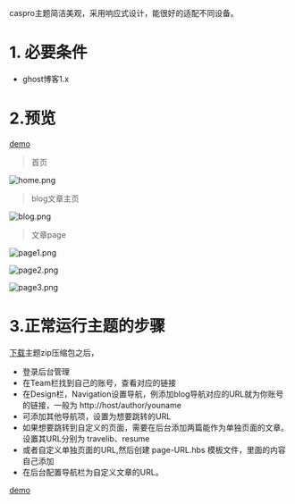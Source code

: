 caspro主题简洁美观，采用响应式设计，能很好的适配不同设备。
# 1. 必要条件
- ghost博客1.x
# 2.预览
[demo](http://xinwenke.top)
> 首页

![home.png](http://upload-images.jianshu.io/upload_images/7234109-62bfe9e047dbd703.png?imageMogr2/auto-orient/strip%7CimageView2/2/w/1240)

> blog文章主页

![blog.png](http://upload-images.jianshu.io/upload_images/7234109-dd8590ca5c92f139.png?imageMogr2/auto-orient/strip%7CimageView2/2/w/1240)

> 文章page

![page1.png](http://upload-images.jianshu.io/upload_images/7234109-2a61d4057c96cade.png?imageMogr2/auto-orient/strip%7CimageView2/2/w/1240)

![page2.png](http://upload-images.jianshu.io/upload_images/7234109-426819f9b665fe14.png?imageMogr2/auto-orient/strip%7CimageView2/2/w/1240)

![page3.png](http://upload-images.jianshu.io/upload_images/7234109-d4a96bf956960fc2.png?imageMogr2/auto-orient/strip%7CimageView2/2/w/1240)


# 3.正常运行主题的步骤

[下载](https://github.com/wenkeShi/ghost-caspro)主题zip压缩包之后，


- 登录后台管理
- 在Team栏找到自己的账号，查看对应的链接
- 在Design栏，Navigation设置导航，例添加blog导航对应的URL就为你账号的链接，一般为 http://host/author/youname
- 可添加其他导航项，设置为想要跳转的URL
- 如果想要跳转到自定义的页面，需要在后台添加两篇能作为单独页面的文章。设置其URL分别为 travelib、resume
- 或者自定义单独页面的URL,然后创建 page-URL.hbs 模板文件，里面的内容自己添加
- 在后台配置导航栏为自定义文章的URL。


[demo](http://xinwenke.top)
